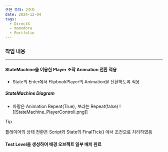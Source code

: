 ```yaml
---
구현 주차: 2주차
date: 2024-12-04
tags:
  - DirectX
  - momodora
  - Portfolio
---
```

### 작업 내용
---


####  StateMachine을 이용한 Player 조작 Animation 전환 적용
- State의 Enter에서 FlipbookPlayer의 Animation을 전환하도록 적용


##### StateMachine Diagram
- 파랑은 Animation Repeat(True), 보라는 Repeat(false)
![[StateMachine_PlayerControll.png]]


>[!tip]
>플레이어의 상태 전환은 Script와 State의 FinalTick() 에서 조건으로 처리하였음


#### Test Level을 생성하여 배경 오브젝트 일부 배치 완료




